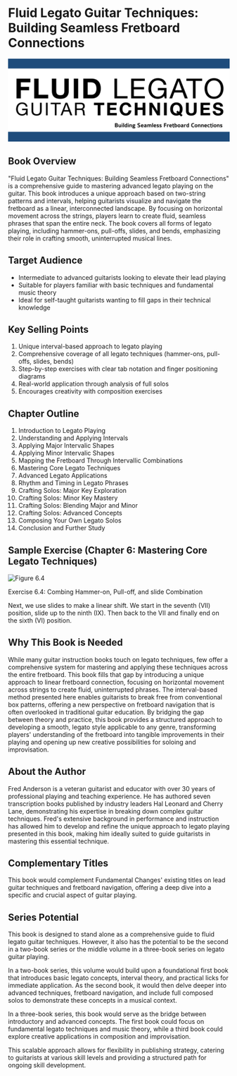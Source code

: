 # Fluid Legato Guitar Techniques: Building Seamless Fretboard Connections

![fluid-legato-header](./images/fluid-legato-header.png)

## Book Overview
"Fluid Legato Guitar Techniques: Building Seamless Fretboard Connections" is a comprehensive guide to mastering advanced legato playing on the guitar. This book introduces a unique approach based on two-string patterns and intervals, helping guitarists visualize and navigate the fretboard as a linear, interconnected landscape. By focusing on horizontal movement across the strings, players learn to create fluid, seamless phrases that span the entire neck. The book covers all forms of legato playing, including hammer-ons, pull-offs, slides, and bends, emphasizing their role in crafting smooth, uninterrupted musical lines.

## Target Audience
- Intermediate to advanced guitarists looking to elevate their lead playing
- Suitable for players familiar with basic techniques and fundamental music theory
- Ideal for self-taught guitarists wanting to fill gaps in their technical knowledge

## Key Selling Points
1. Unique interval-based approach to legato playing
2. Comprehensive coverage of all legato techniques (hammer-ons, pull-offs, slides, bends)
3. Step-by-step exercises with clear tab notation and finger positioning diagrams
4. Real-world application through analysis of full solos
5. Encourages creativity with composition exercises

## Chapter Outline
1. Introduction to Legato Playing
1. Understanding and Applying Intervals
1. Applying Major Intervalic Shapes
1. Applying Minor Intervalic Shapes
1. Mapping the Fretboard Through Intervallic Combinations
1. Mastering Core Legato Techniques
1. Advanced Legato Applications
1. Rhythm and Timing in Legato Phrases
1. Crafting Solos: Major Key Exploration
1. Crafting Solos: Minor Key Mastery
1. Crafting Solos: Blending Major and Minor
1. Crafting Solos: Advanced Concepts
1. Composing Your Own Legato Solos
1. Conclusion and Further Study

## Sample Exercise (Chapter 6: Mastering Core Legato Techniques)

![Figure 6.4](/Users/fredanderson/Coding/mixing-pond/mixing-pond/images/fig-6-4.png)

Exercise 6.4: Combing Hammer-on, Pull-off, and slide Combination

Next, we use slides to make a linear shift. We start in the seventh (VII) position, slide up to the ninth (IX).  Then back to the VII and finally end on the sixth (VI) position.

## Why This Book is Needed
While many guitar instruction books touch on legato techniques, few offer a comprehensive system for mastering and applying these techniques across the entire fretboard. This book fills that gap by introducing a unique approach to linear fretboard connection, focusing on horizontal movement across strings to create fluid, uninterrupted phrases. The interval-based method presented here enables guitarists to break free from conventional box patterns, offering a new perspective on fretboard navigation that is often overlooked in traditional guitar education. By bridging the gap between theory and practice, this book provides a structured approach to developing a smooth, legato style applicable to any genre, transforming players' understanding of the fretboard into tangible improvements in their playing and opening up new creative possibilities for soloing and improvisation.

## About the Author
Fred Anderson is a veteran guitarist and educator with over 30 years of professional playing and teaching experience. He has authored seven transcription books published by industry leaders Hal Leonard and Cherry Lane, demonstrating his expertise in breaking down complex guitar techniques. Fred's extensive background in performance and instruction has allowed him to develop and refine the unique approach to legato playing presented in this book, making him ideally suited to guide guitarists in mastering this essential technique.

## Complementary Titles
This book would complement Fundamental Changes' existing titles on lead guitar techniques and fretboard navigation, offering a deep dive into a specific and crucial aspect of guitar playing.

## Series Potential

This book is designed to stand alone as a comprehensive guide to fluid legato guitar techniques. However, it also has the potential to be the second in a two-book series or the middle volume in a three-book series on legato guitar playing. 

In a two-book series, this volume would build upon a foundational first book that introduces basic legato concepts, interval theory, and practical licks for immediate application. As the second book, it would then delve deeper into advanced techniques, fretboard navigation, and include full composed solos to demonstrate these concepts in a musical context.

In a three-book series, this book would serve as the bridge between introductory and advanced concepts. The first book could focus on fundamental legato techniques and music theory, while a third book could explore creative applications in composition and improvisation.

This scalable approach allows for flexibility in publishing strategy, catering to guitarists at various skill levels and providing a structured path for ongoing skill development.
